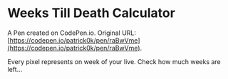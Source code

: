 # Weeks Till Death Calculator

A Pen created on CodePen.io. Original URL: [https://codepen.io/patrick0k/pen/raBwVme](https://codepen.io/patrick0k/pen/raBwVme).

Every pixel represents on week of your live. Check how much weeks are left...